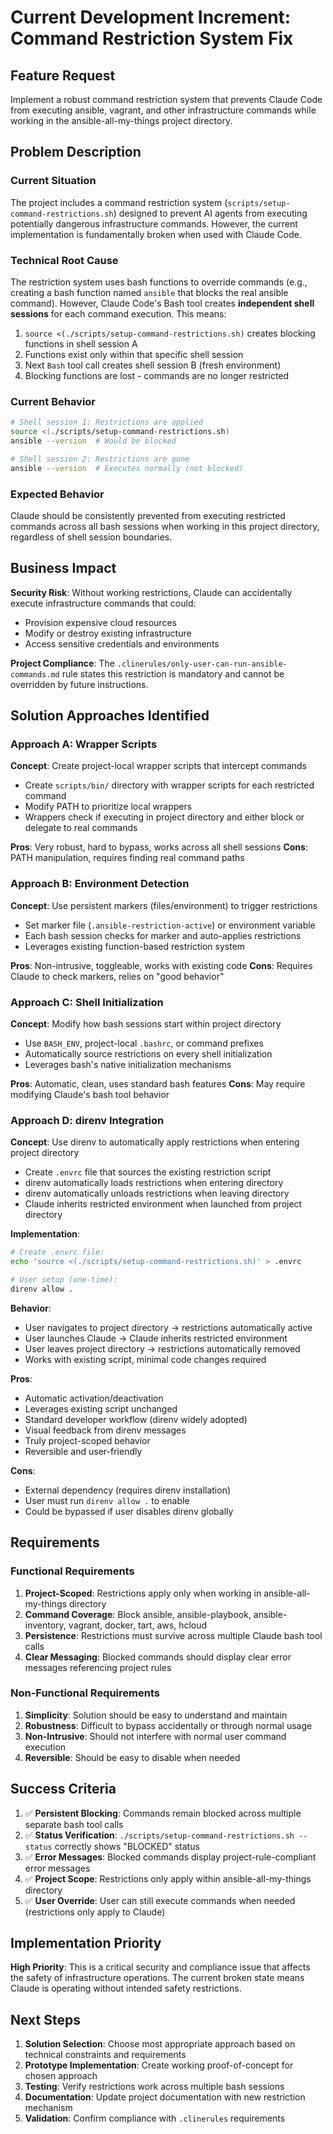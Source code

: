 # Current Development Increment: Command Restriction System Fix

## Feature Request

Implement a robust command restriction system that prevents Claude Code from executing ansible, vagrant, and other infrastructure commands while working in the ansible-all-my-things project directory.

## Problem Description

### Current Situation
The project includes a command restriction system (`scripts/setup-command-restrictions.sh`) designed to prevent AI agents from executing potentially dangerous infrastructure commands. However, the current implementation is fundamentally broken when used with Claude Code.

### Technical Root Cause
The restriction system uses bash functions to override commands (e.g., creating a bash function named `ansible` that blocks the real ansible command). However, Claude Code's Bash tool creates **independent shell sessions** for each command execution. This means:

1. `source <(./scripts/setup-command-restrictions.sh)` creates blocking functions in shell session A
2. Functions exist only within that specific shell session
3. Next `Bash` tool call creates shell session B (fresh environment)
4. Blocking functions are lost - commands are no longer restricted

### Current Behavior
```bash
# Shell session 1: Restrictions are applied
source <(./scripts/setup-command-restrictions.sh)
ansible --version  # Would be blocked

# Shell session 2: Restrictions are gone  
ansible --version  # Executes normally (not blocked)
```

### Expected Behavior
Claude should be consistently prevented from executing restricted commands across all bash sessions when working in this project directory, regardless of shell session boundaries.

## Business Impact

**Security Risk**: Without working restrictions, Claude can accidentally execute infrastructure commands that could:
- Provision expensive cloud resources
- Modify or destroy existing infrastructure
- Access sensitive credentials and environments

**Project Compliance**: The `.clinerules/only-user-can-run-ansible-commands.md` rule states this restriction is mandatory and cannot be overridden by future instructions.

## Solution Approaches Identified

### Approach A: Wrapper Scripts
**Concept**: Create project-local wrapper scripts that intercept commands
- Create `scripts/bin/` directory with wrapper scripts for each restricted command
- Modify PATH to prioritize local wrappers
- Wrappers check if executing in project directory and either block or delegate to real commands

**Pros**: Very robust, hard to bypass, works across all shell sessions
**Cons**: PATH manipulation, requires finding real command paths

### Approach B: Environment Detection  
**Concept**: Use persistent markers (files/environment) to trigger restrictions
- Set marker file (`.ansible-restriction-active`) or environment variable
- Each bash session checks for marker and auto-applies restrictions
- Leverages existing function-based restriction system

**Pros**: Non-intrusive, toggleable, works with existing code
**Cons**: Requires Claude to check markers, relies on "good behavior"

### Approach C: Shell Initialization
**Concept**: Modify how bash sessions start within project directory
- Use `BASH_ENV`, project-local `.bashrc`, or command prefixes
- Automatically source restrictions on every shell initialization
- Leverages bash's native initialization mechanisms

**Pros**: Automatic, clean, uses standard bash features
**Cons**: May require modifying Claude's bash tool behavior

### Approach D: direnv Integration
**Concept**: Use direnv to automatically apply restrictions when entering project directory
- Create `.envrc` file that sources the existing restriction script
- direnv automatically loads restrictions when entering directory
- direnv automatically unloads restrictions when leaving directory
- Claude inherits restricted environment when launched from project directory

**Implementation**:
```bash
# Create .envrc file:
echo 'source <(./scripts/setup-command-restrictions.sh)' > .envrc

# User setup (one-time):
direnv allow .
```

**Behavior**:
- User navigates to project directory → restrictions automatically active
- User launches Claude → Claude inherits restricted environment
- User leaves project directory → restrictions automatically removed
- Works with existing script, minimal code changes required

**Pros**: 
- Automatic activation/deactivation
- Leverages existing script unchanged
- Standard developer workflow (direnv widely adopted)
- Visual feedback from direnv messages
- Truly project-scoped behavior
- Reversible and user-friendly

**Cons**: 
- External dependency (requires direnv installation)
- User must run `direnv allow .` to enable
- Could be bypassed if user disables direnv globally

## Requirements

### Functional Requirements
1. **Project-Scoped**: Restrictions apply only when working in ansible-all-my-things directory
2. **Command Coverage**: Block ansible, ansible-playbook, ansible-inventory, vagrant, docker, tart, aws, hcloud
3. **Persistence**: Restrictions must survive across multiple Claude bash tool calls
4. **Clear Messaging**: Blocked commands should display clear error messages referencing project rules

### Non-Functional Requirements
1. **Simplicity**: Solution should be easy to understand and maintain
2. **Robustness**: Difficult to bypass accidentally or through normal usage
3. **Non-Intrusive**: Should not interfere with normal user command execution
4. **Reversible**: Should be easy to disable when needed

## Success Criteria

1. ✅ **Persistent Blocking**: Commands remain blocked across multiple separate bash tool calls
2. ✅ **Status Verification**: `./scripts/setup-command-restrictions.sh --status` correctly shows "BLOCKED" status
3. ✅ **Error Messages**: Blocked commands display project-rule-compliant error messages
4. ✅ **Project Scope**: Restrictions only apply within ansible-all-my-things directory
5. ✅ **User Override**: User can still execute commands when needed (restrictions only apply to Claude)

## Implementation Priority

**High Priority**: This is a critical security and compliance issue that affects the safety of infrastructure operations. The current broken state means Claude is operating without intended safety restrictions.

## Next Steps

1. **Solution Selection**: Choose most appropriate approach based on technical constraints and requirements
2. **Prototype Implementation**: Create working proof-of-concept for chosen approach  
3. **Testing**: Verify restrictions work across multiple bash sessions
4. **Documentation**: Update project documentation with new restriction mechanism
5. **Validation**: Confirm compliance with `.clinerules` requirements